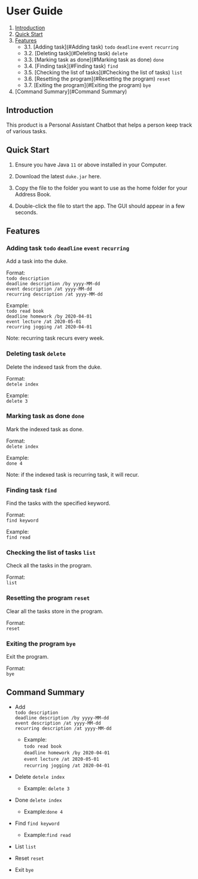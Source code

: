 # User Guide

1. [Introduction](#introduction)
1. [Quick Start](#quickstart)
1. [Features](#Features)  
    * 3.1. [Adding task](#Adding task) `todo` `deadline` `event` `recurring` 
    * 3.2. [Deleting task](#Deleting task) `delete`
    * 3.3. [Marking task as done](#Marking task as done) `done`
    * 3.4. [Finding task](#Finding task) `find`
    * 3.5. [Checking the list of tasks](#Checking the list of tasks) `list`
    * 3.6. [Resetting the program](#Resetting the program) `reset`
    * 3.7. [Exiting the program](#Exiting the program) `bye`
1. [Command Summary](#Command Summary)

## <a name="introduction"></a> Introduction
This product is a Personal Assistant Chatbot that helps a person keep track of various tasks.

## <a name="quickstart"></a> Quick Start
1. Ensure you have Java `11` or above installed in your Computer.

1. Download the latest `duke.jar` here.

1. Copy the file to the folder you want to use as the home folder for your Address Book.

1. Double-click the file to start the app. The GUI should appear in a few seconds.

## Features 
### Adding task `todo` `deadline` `event` `recurring`
Add a task into the duke.  

Format:  
`todo description`  
`deadline description /by yyyy-MM-dd`  
`event description /at yyyy-MM-dd`  
`recurring description /at yyyy-MM-dd`

Example:  
`todo read book`    
`deadline homework /by 2020-04-01`  
`event lecture /at 2020-05-01`  
`recurring jogging /at 2020-04-01`

Note: recurring task recurs every week.

### Deleting task `delete`
Delete the indexed task from the duke. 

Format:  
`detele index`

Example:  
`delete 3`

### Marking task as done `done`
Mark the indexed task as done.  

Format:  
`delete index`

Example:  
`done 4`

Note: if the indexed task is recurring task, it will recur.

### Finding task `find`
Find the tasks with the specified keyword.  

Format:  
`find keyword`  

Example:  
`find read`

### Checking the list of tasks `list`
Check all the tasks in the program.  

Format:  
`list`  

### Resetting the program `reset`
Clear all the tasks store in the program.

Format:  
`reset`

### Exiting the program `bye`
Exit the program.

Format:  
`bye`

## Command Summary
* Add   
`todo description`  
`deadline description /by yyyy-MM-dd`  
`event description /at yyyy-MM-dd`  
`recurring description /at yyyy-MM-dd`  
  * Example:  
    `todo read book`    
    `deadline homework /by 2020-04-01`  
    `event lecture /at 2020-05-01`  
    `recurring jogging /at 2020-04-01`  
    
* Delete `detele index`
    * Example: `delete 3`

* Done `delete index`
    * Example:`done 4`

* Find `find keyword`  
    * Example:`find read`

* List `list`  

* Reset `reset`

* Exit `bye` 



